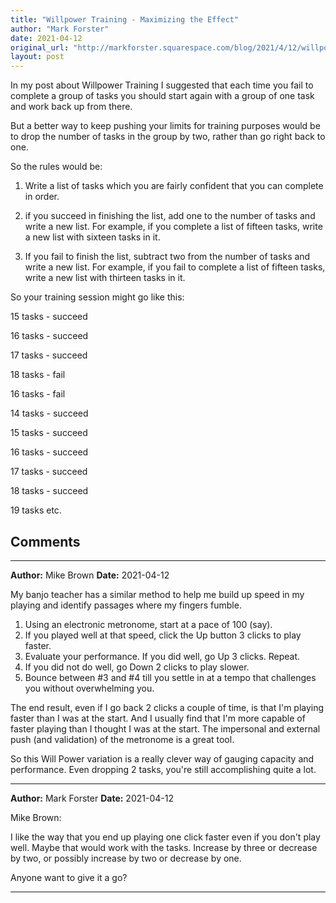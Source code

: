 ```yaml
---
title: "Willpower Training - Maximizing the Effect"
author: "Mark Forster"
date: 2021-04-12
original_url: "http://markforster.squarespace.com/blog/2021/4/12/willpower-training-maximizing-the-effect.html"
layout: post
---
```


In my post about Willpower Training I suggested that each time you fail to complete a group of tasks you should start again with a group of one task and work back up from there.

But a better way to keep pushing your limits for training purposes would be to drop the number of tasks in the group by two, rather than go right back to one.

So the rules would be:

1. Write a list of tasks which you are fairly confident that you can complete in order.

2. if you succeed in finishing the list, add one to the number of tasks and write a new list. For example, if you complete a list of fifteen tasks, write a new list with sixteen tasks in it.

3. If you fail to finish the list, subtract two from the number of tasks and write a new list. For example, if you fail to complete a list of fifteen tasks, write a new list with thirteen tasks in it.

So your training session might go like this:

15 tasks - succeed

16 tasks - succeed

17 tasks - succeed

18 tasks - fail

16 tasks - fail

14 tasks - succeed

15 tasks - succeed

16 tasks - succeed

17 tasks - succeed

18 tasks - succeed

19 tasks etc.


## Comments

---

**Author:** Mike Brown
**Date:** 2021-04-12

My banjo teacher has a similar method to help me build up speed in my playing and identify passages where my fingers fumble.  
  
1. Using an electronic metronome, start at a pace of 100 (say).  
2. If you played well at that speed, click the Up button 3 clicks to play faster.  
3. Evaluate your performance. If you did well, go Up 3 clicks. Repeat.  
4. If you did not do well, go Down 2 clicks to play slower.   
5. Bounce between #3 and #4 till you settle in at a tempo that challenges you without overwhelming you.  
  
The end result, even if I go back 2 clicks a couple of time, is that I'm playing faster than I was at the start. And I usually find that I'm more capable of faster playing than I thought I was at the start. The impersonal and external push (and validation) of the metronome is a great tool.  
  
So this Will Power variation is a really clever way of gauging capacity and performance. Even dropping 2 tasks, you're still accomplishing quite a lot.

---

**Author:** Mark Forster
**Date:** 2021-04-12

Mike Brown:  
  
I like the way that you end up playing one click faster even if you don't play well. Maybe that would work with the tasks. Increase by three or decrease by two, or possibly increase by two or decrease by one.  
  
Anyone want to give it a go?

---
